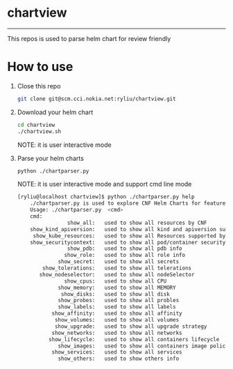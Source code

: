 # chartview
---

This repos is used to parse helm chart for review friendly

# How to use
1. Close this repo
    ```bash
    git clone git@scm.cci.nokia.net:ryliu/chartview.git
    ```

2. Download your helm chart
    ```bash
    cd chartview
    ./chartview.sh
    ```
    NOTE: it is user interactive mode

3. Parse your helm charts
    ```bash
    python ./chartparser.py
    ```
    NOTE: it is user interactive mode and support cmd line mode
    ```bash
    [ryliu@localhost chartview]$ python ./chartparser.py help
        ./chartparser.py is used to explore CNF Helm Charts for feature analysis
        Usage: ./chartparser.py  <cmd>
        cmd: 
                    show_all:	used to show all resources by CNF
        show_kind_apiversion:	used to show all kind and apiversion supported by CNF
         show_kube_resources:	used to show all Resources supported by CNF
        show_securitycontext:	used to show all pod/container securityContext
                    show_pdb:	used to show all pdb info
                   show_role:	used to show all role info
                 show_secret:	used to show all secrets
            show_tolerations:	used to show all telerations
           show_nodeselector:	used to show all nodeSelector
                   show_cpus:	used to show all CPU
                 show_memory:	used to show all MEMORY
                  show_disks:	used to show all disk
                 show_probes:	used to show all probles
                 show_labels:	used to show all labels
               show_affinity:	used to show all affinity
                show_volumes:	used to show all volumes
                show_upgrade:	used to show all upgrade strategy
               show_networks:	used to show all networks
              show_lifecycle:	used to show all containers lifecycle
                 show_images:	used to show all containers image policy
               show_services:	used to show all services
                 show_others:	used to show others info
    ```